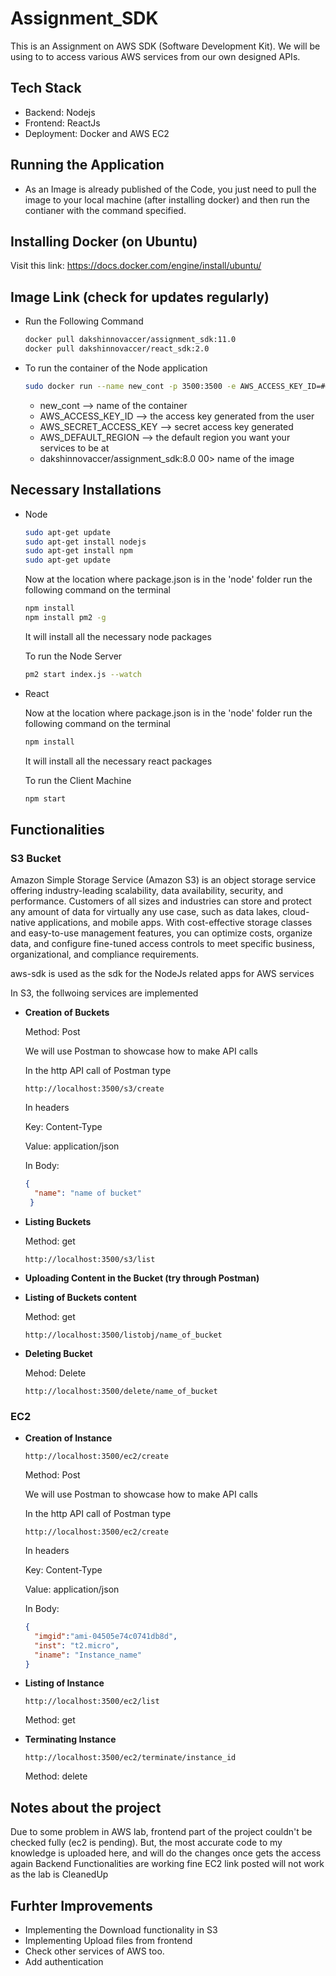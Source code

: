 # Assignment_SDK

This is an Assignment on AWS SDK (Software Development Kit). We will be using to to access various AWS services from our own designed APIs.

## Tech Stack
* Backend: Nodejs
* Frontend: ReactJs
* Deployment: Docker and AWS EC2

## Running the Application
* As an Image is already published of the Code, you just need to pull the image to your local machine (after installing docker) and then run the contianer
  with the command specified.

## Installing Docker (on Ubuntu)
Visit this link: https://docs.docker.com/engine/install/ubuntu/

## Image Link (check for updates regularly)
* Run the Following Command
  ```bash
  docker pull dakshinnovaccer/assignment_sdk:11.0
  docker pull dakshinnovaccer/react_sdk:2.0
  ```
* To run the container of the Node application
  ```bash
  sudo docker run --name new_cont -p 3500:3500 -e AWS_ACCESS_KEY_ID=##### -e AWS_SECRET_ACCESS_KEY=#### -e AWS_DEFAULT_REGION=#### dakshinnovaccer/assignment_sdk:8.0
  ```
  * new_cont --> name of the container
  * AWS_ACCESS_KEY_ID --> the access key generated from the user
  * AWS_SECRET_ACCESS_KEY --> secret access key generated
  * AWS_DEFAULT_REGION --> the default region you want your services to be at
  * dakshinnovaccer/assignment_sdk:8.0 00> name of the image
  
## Necessary Installations
* Node
  ```bash
  sudo apt-get update
  sudo apt-get install nodejs
  sudo apt-get install npm
  sudo apt-get update
  ```
  Now at the location where package.json is in the 'node' folder run the following command on the terminal
  ```bash
  npm install
  npm install pm2 -g
  ```
  It will install all the necessary node packages
  
  To run the Node Server
  ```bash
  pm2 start index.js --watch
  ```

* React
  
  Now at the location where package.json is in the 'node' folder run the following command on the terminal
  ```bash
  npm install
  ```
  It will install all the necessary react packages
  
  To run the Client Machine
  ```bash
  npm start
  ```
  
## Functionalities
### S3 Bucket
Amazon Simple Storage Service (Amazon S3) is an object storage service offering industry-leading scalability, data availability, security, and performance. Customers of all sizes and industries can store and protect any amount of data for virtually any use case, such as data lakes, cloud-native applications, and mobile apps. With cost-effective storage classes and easy-to-use management features, you can optimize costs, organize data, and configure fine-tuned access controls to meet specific business, organizational, and compliance requirements.

aws-sdk is used as the sdk for the NodeJs related apps for AWS services

In S3, the follwoing services are implemented
* **Creation of Buckets**

  Method: Post
  
  We will use Postman to showcase how to make API calls
  
  In the http API call of Postman type 
  ```url
  http://localhost:3500/s3/create
  ```
  In headers
  
  Key: Content-Type
  
  Value: application/json
  
  In Body:
  ```json
  {
    "name": "name of bucket"
   }
  ```
  
  
* **Listing Buckets**

  Method: get
  ```url
  http://localhost:3500/s3/list
  ```
* **Uploading Content in the Bucket (try through Postman)**
  
* **Listing of Buckets content**
  
  Method: get
  ```url
  http://localhost:3500/listobj/name_of_bucket
  ```
* **Deleting Bucket**
  
  Mehod: Delete
  ```url
  http://localhost:3500/delete/name_of_bucket
  
### EC2

* **Creation of Instance**
  ```url
  http://localhost:3500/ec2/create
  ```
  Method: Post
  
  We will use Postman to showcase how to make API calls
  
  In the http API call of Postman type 
  ```url
  http://localhost:3500/ec2/create
  ```
  In headers
  
  Key: Content-Type
  
  Value: application/json
  
  In Body:
  ```json
  {
    "imgid":"ami-04505e74c0741db8d", 
    "inst": "t2.micro",
    "iname": "Instance_name"
  }
  ```
* **Listing of Instance**
  ```API
  http://localhost:3500/ec2/list
  ```
  Method: get
 
* **Terminating Instance** 
  ```API
  http://localhost:3500/ec2/terminate/instance_id
  ```
  Method: delete
 

 ## Notes about the project
 Due to some problem in AWS lab, frontend part of the project couldn't be checked fully (ec2 is pending). But, the most accurate code to my knowledge is
 uploaded here, and will do the changes once gets the access again
 Backend Functionalities are working fine
 EC2 link posted will not work as the lab is CleanedUp
 
 ## Furhter Improvements
 * Implementing the Download functionality in S3
 * Implementing Upload files from frontend
 * Check other services of AWS too.
 * Add authentication


